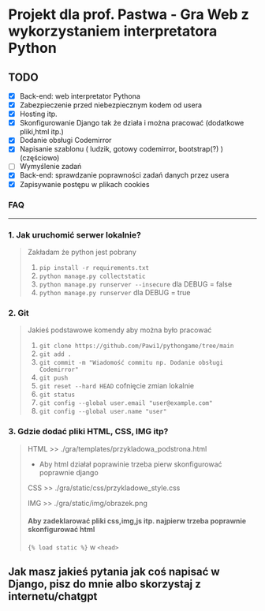 # Projekt dla prof. Pastwa - Gra Web z wykorzystaniem interpretatora Python

## TODO

- [x] Back-end: web interpretator Pythona
- [x] Zabezpieczenie przed niebezpiecznym kodem od usera
- [x] Hosting itp.
- [x] Skonfigurowanie Django tak że działa i można pracować (dodatkowe pliki,html itp.)
- [x] Dodanie obsługi Codemirror
- [x] Napisanie szablonu ( ludzik, gotowy codemirror, bootstrap(?) ) (częściowo)
- [ ] Wymyślenie zadań
- [x] Back-end: sprawdzanie poprawności zadań danych przez usera
- [x] Zapisywanie postępu w plikach cookies

### FAQ

___

### 1. Jak uruchomić serwer lokalnie?

> Zakładam że python jest pobrany
>
>  1. `pip install -r requirements.txt`
>  2. `python manage.py collectstatic`
>  3. `python manage.py runserver --insecure`
> dla DEBUG = false
>  4. `python manage.py runserver`
> dla DEBUG = true

### 2. Git

> Jakieś podstawowe komendy aby można było pracować
>  
>  1. `git clone https://github.com/Pawi1/pythongame/tree/main`
>  2. `git add .`
>  3. `git commit -m "Wiadomość commitu np. Dodanie obsługi Codemirror"`
>  4. `git push`
>  5. `git reset --hard HEAD` cofnięcie zmian lokalnie
>  6. `git status`
>  7. `git config --global user.email "user@example.com"`
>  8. `git config --global user.name "user"`

### 3. Gdzie dodać pliki HTML, CSS, IMG itp?

> HTML >> ./gra/templates/przykladowa_podstrona.html
>
> - Aby html działał poprawinie trzeba pierw skonfigurować poprawnie django
>
> CSS >> ./gra/static/css/przykladowe_style.css
>
> IMG >> ./gra/static/img/obrazek.png
>
> #### Aby zadeklarować pliki css,img,js itp. najpierw trzeba poprawnie skonfigurować html
>
> ``{% load static %}`` w ``<head>``

## Jak masz jakieś pytania jak coś napisać w Django, pisz do mnie albo skorzystaj z internetu/chatgpt
